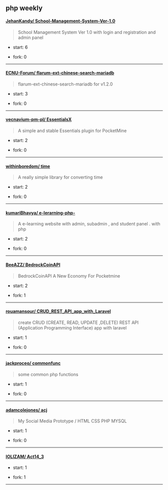 ## php weekly

#### [JehanKandy/ School-Management-System-Ver-1.0](https://github.com/JehanKandy/School-Management-System-Ver-1.0)
>  School Management System Ver 1.0 with login and registration and admin panel
+ start: 6
+ fork: 0
---
#### [ECNU-Forum/ flarum-ext-chinese-search-mariadb](https://github.com/ECNU-Forum/flarum-ext-chinese-search-mariadb)
>  flarum-ext-chinese-search-mariadb for v1.2.0
+ start: 3
+ fork: 0
---
#### [vecnavium-pm-pl/ EssentialsX](https://github.com/vecnavium-pm-pl/EssentialsX)
>  A simple and stable Essentials plugin for PocketMine
+ start: 2
+ fork: 0
---
#### [withinboredom/ time](https://github.com/withinboredom/time)
>  A really simple library for converting time
+ start: 2
+ fork: 0
---
#### [kumariBhavya/ e-lerarning-php-](https://github.com/kumariBhavya/e-lerarning-php-)
>  A e-learning website with admin, subadmin , and student panel . with php 
+ start: 2
+ fork: 0
---
#### [BeeAZZ/ BedrockCoinAPI](https://github.com/BeeAZZ/BedrockCoinAPI)
>  BedrockCoinAPI A New Economy For Pocketmine
+ start: 2
+ fork: 1
---
#### [rouamansour/ CRUD_REST_API_app_with_Laravel](https://github.com/rouamansour/CRUD_REST_API_app_with_Laravel)
>  create CRUD (CREATE, READ, UPDATE ,DELETE) REST API (Application Programming Interface) app with laravel 
+ start: 1
+ fork: 0
---
#### [jackproceo/ commonfunc](https://github.com/jackproceo/commonfunc)
>  some common php functions
+ start: 1
+ fork: 0
---
#### [adamcolejones/ acj](https://github.com/adamcolejones/acj)
>  My Social Media Prototype / HTML CSS PHP MYSQL 
+ start: 1
+ fork: 0
---
#### [IOLIZAM/ Act14_3](https://github.com/IOLIZAM/Act14_3)
>  
+ start: 1
+ fork: 1
---
